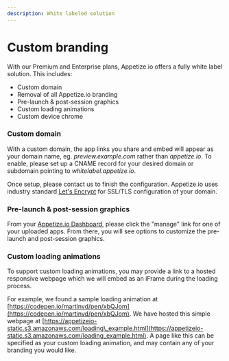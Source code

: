```yaml
---
description: White labeled solution
---
```


# Custom branding

With our Premium and Enterprise plans, Appetize.io offers a fully white label solution. This includes:

* Custom domain
* Removal of all Appetize.io branding
* Pre-launch & post-session graphics
* Custom loading animations
* Custom device chrome

### Custom domain

With a custom domain, the app links you share and embed will appear as your domain name, eg. _preview.example.com_ rather than _appetize.io_. To enable, please set up a CNAME record for your desired domain or subdomain pointing to _whitelabel.appetize.io_. 

Once setup, please contact us to finish the configuration. Appetize.io uses industry standard [Let's Encrypt](https://letsencrypt.org/) for SSL/TLS configuration of your domain. 

### Pre-launch & post-session graphics

From your [Appetize.io Dashboard](https://appetize.io/dashboard), please click the "manage" link for one of your uploaded apps. From there, you will see options to customize the pre-launch and post-session graphics. 

### Custom loading animations

To support custom loading animations, you may provide a link to a hosted responsive webpage which we will embed as an iFrame during the loading process. 

For example, we found a sample loading animation at [https://codepen.io/martinvd/pen/xbQJom](https://codepen.io/martinvd/pen/xbQJom). We have hosted this simple webpage at [https://appetizeio-static.s3.amazonaws.com/loading\_example.html](https://appetizeio-static.s3.amazonaws.com/loading_example.html). A page like this can be specified as your custom loading animation, and may contain any of your branding you would like. 



